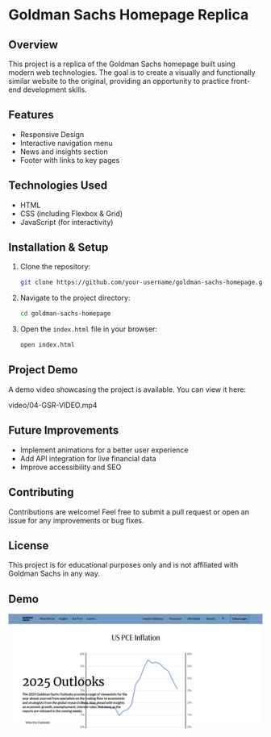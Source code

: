 # Goldman Sachs Homepage Replica

## Overview

This project is a replica of the Goldman Sachs homepage built using modern web technologies. The goal is to create a visually and functionally similar website to the original, providing an opportunity to practice front-end development skills.

## Features

- Responsive Design
- Interactive navigation menu
- News and insights section
- Footer with links to key pages

## Technologies Used

- HTML
- CSS (including Flexbox & Grid)
- JavaScript (for interactivity)

## Installation & Setup

1. Clone the repository:
   ```bash
   git clone https://github.com/your-username/goldman-sachs-homepage.git
   ```
2. Navigate to the project directory:
   ```bash
   cd goldman-sachs-homepage
   ```
3. Open the `index.html` file in your browser:
   ```bash
   open index.html
   ```

## Project Demo

A demo video showcasing the project is available. You can view it here:

video/04-GSR-VIDEO.mp4

## Future Improvements

- Implement animations for a better user experience
- Add API integration for live financial data
- Improve accessibility and SEO

## Contributing

Contributions are welcome! Feel free to submit a pull request or open an issue for any improvements or bug fixes.

## License

This project is for educational purposes only and is not affiliated with Goldman Sachs in any way.

## Demo
[![Demo](./Video/thumbnail.png)](https://github.com/Vaibhav-Pacherwal/GoldmanSachs-Homepage-Replica/blob/main/Video/04-GSR-VIDEO.mp4)



